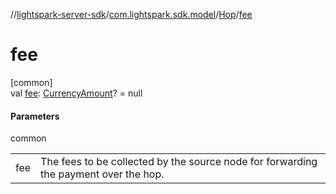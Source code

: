 //[lightspark-server-sdk](../../../index.md)/[com.lightspark.sdk.model](../index.md)/[Hop](index.md)/[fee](fee.md)

# fee

[common]\
val [fee](fee.md): [CurrencyAmount](../-currency-amount/index.md)? = null

#### Parameters

common

| | |
|---|---|
| fee | The fees to be collected by the source node for forwarding the payment over the hop. |
